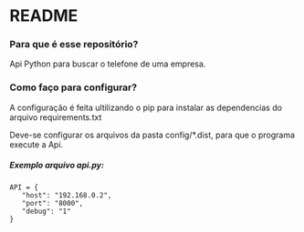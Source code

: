 # README #

### Para que é esse repositório? ###

Api Python para buscar o telefone de uma empresa.

### Como faço para configurar? ###
A configuração é feita ultilizando o pip para instalar as dependencias do arquivo requirements.txt

Deve-se configurar os arquivos da pasta config/*.dist, para que o programa execute a Api.

##### Exemplo arquivo api.py: #####
```
API = {
   "host": "192.168.0.2",
   "port": "8000",
   "debug": "1"
}
```